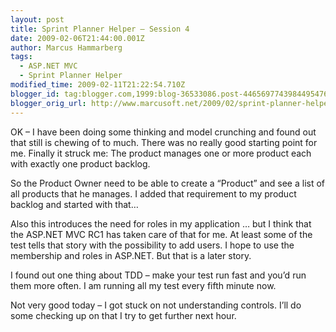 ```yaml
---
layout: post
title: Sprint Planner Helper – Session 4
date: 2009-02-06T21:44:00.001Z
author: Marcus Hammarberg
tags:
  - ASP.NET MVC
  - Sprint Planner Helper
modified_time: 2009-02-11T21:22:54.710Z
blogger_id: tag:blogger.com,1999:blog-36533086.post-4465697743984495476
blogger_orig_url: http://www.marcusoft.net/2009/02/sprint-planner-helper-hour-4-or-so.html
---
```



OK – I have been doing some thinking and model crunching and found out
that still is chewing of to much. There was no really good starting
point for me. Finally it struck me: The product manages one or more
product each with exactly one product backlog.

So the Product Owner need to be able to create a “Product” and see a
list of all products that he manages. I added that requirement to my
product backlog and started with that…

Also this introduces the need for roles in my application … but I think
that the ASP.NET MVC RC1 has taken care of that for me. At least some of
the test tells that story with the possibility to add users. I hope to
use the membership and roles in ASP.NET. But that is a later story.

I found out one thing about TDD – make your test run fast and you’d run
them more often. I am running all my test every fifth minute now.

Not very good today – I got stuck on not understanding controls. I’ll do
some checking up on that I try to get further next hour.

